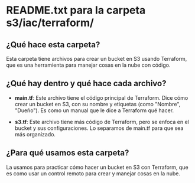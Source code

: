 # README.txt para la carpeta s3/iac/terraform/

## ¿Qué hace esta carpeta?
Esta carpeta tiene archivos para crear un bucket en S3 usando Terraform, que es una herramienta para manejar cosas en la nube con código.

## ¿Qué hay dentro y qué hace cada archivo?

- **main.tf**:
  Este archivo tiene el código principal de Terraform. Dice cómo crear un bucket en S3, con su nombre y etiquetas (como "Nombre", "Dueño"). Es como un manual que le dice a Terraform qué hacer.

- **s3.tf**:
  Este archivo tiene más código de Terraform, pero se enfoca en el bucket y sus configuraciones. Lo separamos de main.tf para que sea más organizado.

## ¿Para qué usamos esta carpeta?
La usamos para practicar cómo hacer un bucket en S3 con Terraform, que es como usar un control remoto para crear y manejar cosas en la nube.